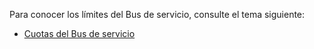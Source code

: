 Para conocer los límites del Bus de servicio, consulte el tema siguiente:

 - [Cuotas del Bus de servicio](http://msdn.microsoft.com/library/azure/ee732538.aspx)

<!---HONumber=62-->